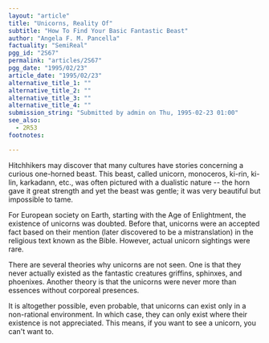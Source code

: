 ```yaml
---
layout: "article"
title: "Unicorns, Reality Of"
subtitle: "How To Find Your Basic Fantastic Beast"
author: "Angela F. M. Pancella"
factuality: "SemiReal"
pgg_id: "2S67"
permalink: "articles/2S67"
pgg_date: "1995/02/23"
article_date: "1995/02/23"
alternative_title_1: ""
alternative_title_2: ""
alternative_title_3: ""
alternative_title_4: ""
submission_string: "Submitted by admin on Thu, 1995-02-23 01:00"
see_also:
  - 2R53
footnotes: 

---
```

<div>
<p>Hitchhikers may discover that many cultures have stories concerning a curious one-horned beast. This beast, called unicorn, monoceros, ki-rin, ki-lin, karkadann, etc., was often pictured with a dualistic nature -- the horn gave it great strength and yet the beast was gentle; it was very beautiful but impossible to tame.</p>
<p>For European society on Earth, starting with the Age of Enlightment, the existence of unicorns was doubted. Before that, unicorns were an accepted fact based on their mention (later discovered to be a mistranslation) in the religious text known as the Bible. However, actual unicorn sightings were rare.</p>
<p>There are several theories why unicorns are not seen. One is that they never actually existed as the fantastic creatures griffins, sphinxes, and phoenixes. Another theory is that the unicorns were never more than essences without corporeal presences.</p>
<p>It is altogether possible, even probable, that unicorns can exist only in a non-rational environment. In which case, they can only exist where their existence is not appreciated. This means, if you want to see a unicorn, you can't want to.</p>
</div>
